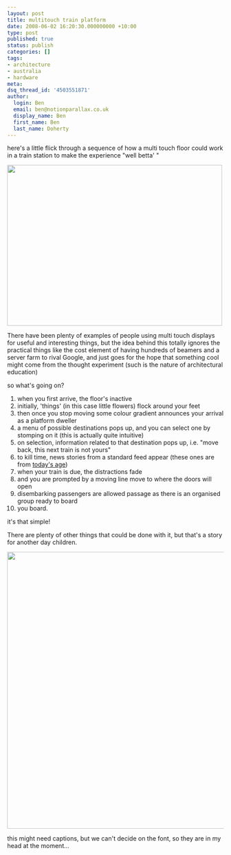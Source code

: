 ```yaml
---
layout: post
title: multitouch train platform
date: 2008-06-02 16:20:30.000000000 +10:00
type: post
published: true
status: publish
categories: []
tags:
- architecture
- australia
- hardware
meta:
dsq_thread_id: '4503551871'
author:
  login: Ben
  email: ben@notionparallax.co.uk
  display_name: Ben
  first_name: Ben
  last_name: Doherty
---
```

<p>here's a little flick through a sequence of how a multi touch floor could work in a train station to make the experience "well betta' "</p>
<p><img src="{{ site.baseurl }}/assets/feetonplatformanim.gif" width="500" height="374" /></p>
<p>There have been plenty of examples of people using multi touch displays for useful and interesting things, but the idea behind this totally ignores the practical things like the cost element of having hundreds of beamers and a server farm to rival Google, and just goes for the hope that something cool might come from the thought experiment (such is the nature of architectural education)<br />
<!--more--></p>
<p>so what's going on?</p>
<ol>
<li>when you first arrive, the floor's inactive</li>
<li>initially, 'things' (in this case little flowers) flock around your feet</li>
<li>then once you stop moving some colour gradient announces your arrival as a platform dweller</li>
<li>a menu of possible destinations pops up, and you can select one by stomping on it (this is actually quite intuitive)</li>
<li>on selection, information related to that destination pops up, i.e. "move back, this next train is not yours"</li>
<li>to kill time, news stories from a standard feed appear (these ones are from <a href="http://www.theage.com.au/">today's age</a>)</li>
<li>when your train is due, the distractions fade</li>
<li>and you are prompted by a moving line move to where the doors will open</li>
<li>disembarking passengers are allowed passage as there is an organised group ready to board</li>
<li>you board.</li>
</ol>
<p>it's that simple!</p>
<p>There are plenty of other things that could be done with it, but that's a story for another day children.</p>
<p><img src="{{ site.baseurl }}/assets/all-as-a-strip.png" width="1127" height="644" /></p>
<p>this might need captions, but we can't decide on the font, so they are in my head at the moment...</p>
